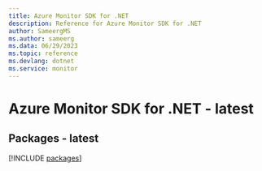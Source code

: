 ```yaml
---
title: Azure Monitor SDK for .NET
description: Reference for Azure Monitor SDK for .NET
author: SameergMS
ms.author: sameerg
ms.data: 06/29/2023
ms.topic: reference
ms.devlang: dotnet
ms.service: monitor
---
```

# Azure Monitor SDK for .NET - latest
## Packages - latest
[!INCLUDE [packages](monitor-index.md)]